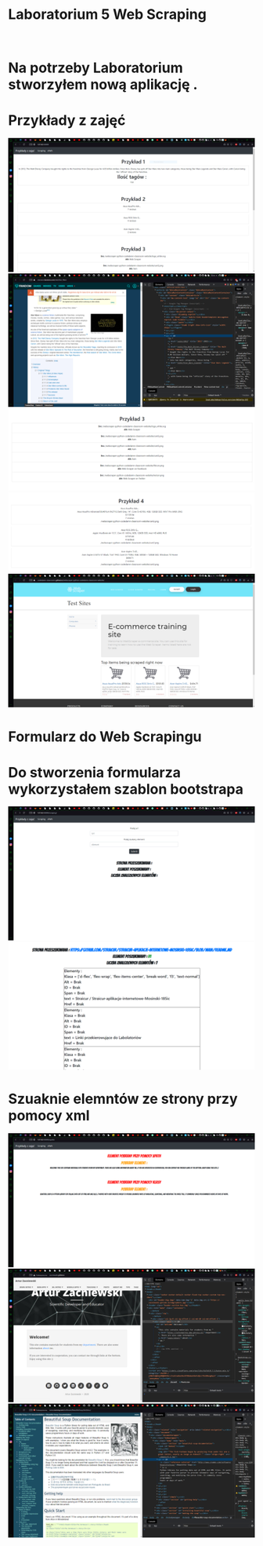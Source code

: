 # Laboratorium 5 Web Scraping
<br>
<h1>Na potrzeby Laboratorium stworzyłem nową aplikację . </h1>
<h1Oczywiście przed dodaniem elementów pobrałem  Beautifulsoup4 oraz lxml . </h1>

# Przykłady z zajęć
![list](/Lab5/Scr/1.PNG "Start")
![list](/Lab5/Scr/8.PNG "Start")
![list](/Lab5/Scr/2.PNG "Start")
![list](/Lab5/Scr/3.PNG "Start")
![list](/Lab5/Scr/7.PNG "Start")

# Formularz do Web Scrapingu
<h1>Do stworzenia formularza wykorzystałem szablon bootstrapa</h1>

![list](/Lab5/Scr/5.PNG "Start")
![list](/Lab5/Scr/4.PNG "Start")

# Szuaknie elemntów ze strony przy pomocy xml
![list](/Lab5/Scr/6.PNG "Start")
![list](/Lab5/Scr/10.PNG "Start")
![list](/Lab5/Scr/9.PNG "Start")

